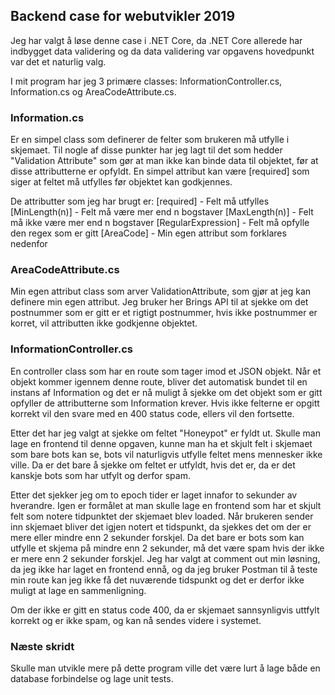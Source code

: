 ## Backend case for webutvikler 2019

Jeg har valgt å løse denne case i .NET Core, da .NET Core allerede har indbygget data validering og da data validering var opgavens hovedpunkt var det et naturlig valg.

I mit program har jeg 3 primære classes: InformationController.cs, Information.cs og AreaCodeAttribute.cs.

### Information.cs 
Er en simpel class som definerer de felter som brukeren må utfylle i skjemaet. Til nogle af disse punkter har jeg lagt til det som hedder "Validation Attribute" som gør at man ikke kan binde data til objektet, før at disse attributterne er opfyldt. En simpel attribut kan være [required] som siger at feltet må utfylles før objektet kan godkjennes.

De attributter som jeg har brugt er:
[required] - Felt må utfylles
[MinLength(n)] - Felt må være mer end n bogstaver
[MaxLength(n)] - Felt må ikke være mer end n bogstaver
[RegularExpression] - Felt må opfylle den regex som er gitt
[AreaCode] - Min egen attribut som forklares nedenfor

### AreaCodeAttribute.cs
Min egen attribut class som arver ValidationAttribute, som gjør at jeg kan definere min egen attribut. Jeg bruker her Brings API til at sjekke om det postnummer som er gitt er et rigtigt postnummer, hvis ikke postnummer er korret, vil attributten ikke godkjenne objektet.

### InformationController.cs
En controller class som har en route som tager imod et JSON objekt. Når et objekt kommer igennem denne route, bliver det automatisk bundet til en instans af Information og det er nå muligt å sjekke om det objekt som er gitt opfyller de attributterne som Information krever. Hvis ikke felterne er opgitt korrekt vil den svare med en 400 status code, ellers vil den fortsette.

Etter det har jeg valgt at sjekke om feltet "Honeypot" er fyldt ut. Skulle man lage en frontend til denne opgaven, kunne man ha et skjult felt i skjemaet som bare bots kan se, bots vil naturligvis utfylle feltet mens mennesker ikke ville. Da er det bare å sjekke om feltet er utfyldt, hvis det er, da er det kanskje bots som har utfylt og derfor spam.

Etter det sjekker jeg om to epoch tider er laget innafor to sekunder av hverandre. Igen er formålet at man skulle lage en frontend som har et skjult felt som notere tidpunktet der skjemaet blev loaded. Når brukeren sender inn skjemaet bliver det igjen notert et tidspunkt, da sjekkes det om der er mere eller mindre enn 2 sekunder forskjel. Da det bare er bots som kan utfylle et skjema på mindre enn 2 sekunder, må det være spam hvis der ikke er mere enn 2 sekunder forskjel. Jeg har valgt at comment out min løsning, da jeg ikke har laget en frontend ennå, og da jeg bruker Postman til å teste min route kan jeg ikke få det nuværende tidspunkt og det er derfor ikke muligt at lage en sammenligning. 

Om der ikke er gitt en status code 400, da er skjemaet sannsynligvis uttfylt korrekt og er ikke spam, og kan nå sendes videre i systemet.

### Næste skridt
Skulle man utvikle mere på dette program ville det være lurt å lage både en database forbindelse og lage unit tests. 